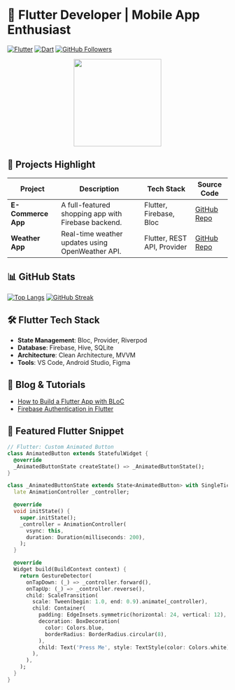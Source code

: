# 🚀 Flutter Developer | Mobile App Enthusiast

[![Flutter](https://img.shields.io/badge/Flutter-02569B?logo=flutter&logoColor=white)](https://flutter.dev)
[![Dart](https://img.shields.io/badge/Dart-0175C2?logo=dart&logoColor=white)](https://dart.dev)
[![GitHub Followers](https://img.shields.io/github/followers/[username]?label=Follow&style=social)](https://github.com/[username])

<div align="center">
  <img src="https://media.giphy.com/media/3o7TKMt1VV26qJQ5AA/giphy.gif" width="200">
</div>

## 📱 Projects Highlight
| Project | Description | Tech Stack | Source Code |
|---------|-------------|------------|-------------|
| **E-Commerce App** | A full-featured shopping app with Firebase backend. | Flutter, Firebase, Bloc | [GitHub Repo](https://github.com/[username]/ecommerce-app) |
| **Weather App** | Real-time weather updates using OpenWeather API. | Flutter, REST API, Provider | [GitHub Repo](https://github.com/[username]/weather-app) |

## 📊 GitHub Stats
[![Top Langs](https://github-readme-stats.vercel.app/api/top-langs/?username=[username]&layout=compact&theme=radical&hide=html,css)](https://github.com/anuraghazra/github-readme-stats)
[![GitHub Streak](https://streak-stats.demolab.com/?user=[username]&theme=radical)](https://git.io/streak-stats)

## 🛠️ Flutter Tech Stack
- **State Management**: Bloc, Provider, Riverpod  
- **Database**: Firebase, Hive, SQLite  
- **Architecture**: Clean Architecture, MVVM  
- **Tools**: VS Code, Android Studio, Figma  

## 📝 Blog & Tutorials
- [How to Build a Flutter App with BLoC](https://yourblog.com/bloc-tutorial)
- [Firebase Authentication in Flutter](https://yourblog.com/firebase-auth)

## 🌟 Featured Flutter Snippet
```dart
// Flutter: Custom Animated Button
class AnimatedButton extends StatefulWidget {
  @override
  _AnimatedButtonState createState() => _AnimatedButtonState();
}

class _AnimatedButtonState extends State<AnimatedButton> with SingleTickerProviderStateMixin {
  late AnimationController _controller;

  @override
  void initState() {
    super.initState();
    _controller = AnimationController(
      vsync: this,
      duration: Duration(milliseconds: 200),
    );
  }

  @override
  Widget build(BuildContext context) {
    return GestureDetector(
      onTapDown: (_) => _controller.forward(),
      onTapUp: (_) => _controller.reverse(),
      child: ScaleTransition(
        scale: Tween(begin: 1.0, end: 0.9).animate(_controller),
        child: Container(
          padding: EdgeInsets.symmetric(horizontal: 24, vertical: 12),
          decoration: BoxDecoration(
            color: Colors.blue,
            borderRadius: BorderRadius.circular(8),
          ),
          child: Text('Press Me', style: TextStyle(color: Colors.white)),
        ),
      ),
    );
  }
}
